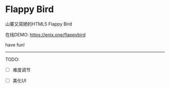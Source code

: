 # Flappy Bird

山寨又简陋的HTML5 Flappy Bird

在线DEMO: https://enix.one/flappybird

have fun!

---

TODO:

- [ ] 难度调节

- [ ] 美化UI
